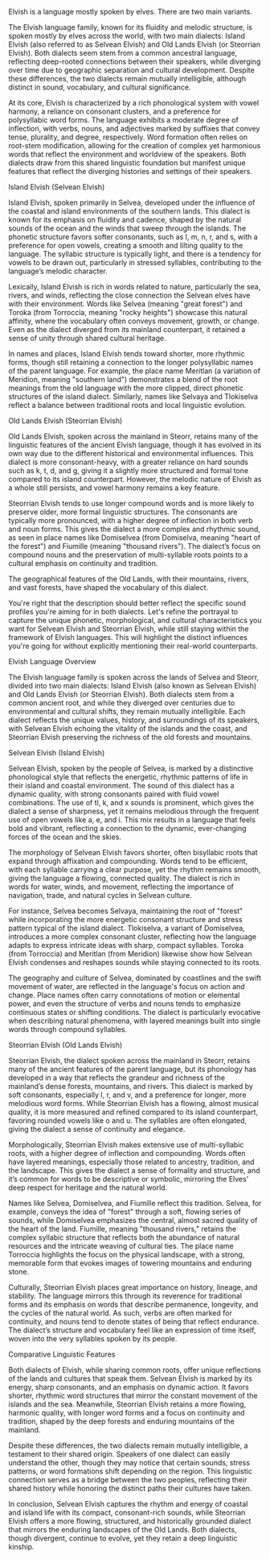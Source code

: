 Elvish is a language mostly spoken by elves. There are two main variants.

The Elvish language family, known for its fluidity and melodic structure, is spoken mostly by elves across the world, with two main dialects: Island Elvish (also referred to as Selvean Elvish) and Old Lands Elvish (or Steorrian Elvish). Both dialects seem stem from a common ancestral language, reflecting deep-rooted connections between their speakers, while diverging over time due to geographic separation and cultural development. Despite these differences, the two dialects remain mutually intelligible, although distinct in sound, vocabulary, and cultural significance.

At its core, Elvish is characterized by a rich phonological system with vowel harmony, a reliance on consonant clusters, and a preference for polysyllabic word forms. The language exhibits a moderate degree of inflection, with verbs, nouns, and adjectives marked by suffixes that convey tense, plurality, and degree, respectively. Word formation often relies on root-stem modification, allowing for the creation of complex yet harmonious words that reflect the environment and worldview of the speakers. Both dialects draw from this shared linguistic foundation but manifest unique features that reflect the diverging histories and settings of their speakers.

Island Elvish (Selvean Elvish)

Island Elvish, spoken primarily in Selvea, developed under the influence of the coastal and island environments of the southern lands. This dialect is known for its emphasis on fluidity and cadence, shaped by the natural sounds of the ocean and the winds that sweep through the islands. The phonetic structure favors softer consonants, such as l, m, n, r, and s, with a preference for open vowels, creating a smooth and lilting quality to the language. The syllabic structure is typically light, and there is a tendency for vowels to be drawn out, particularly in stressed syllables, contributing to the language’s melodic character.

Lexically, Island Elvish is rich in words related to nature, particularly the sea, rivers, and winds, reflecting the close connection the Selvean elves have with their environment. Words like Selvea (meaning "great forest") and Toroka (from Torroccia, meaning "rocky heights") showcase this natural affinity, where the vocabulary often conveys movement, growth, or change. Even as the dialect diverged from its mainland counterpart, it retained a sense of unity through shared cultural heritage.

In names and places, Island Elvish tends toward shorter, more rhythmic forms, though still retaining a connection to the longer polysyllabic names of the parent language. For example, the place name Meritlan (a variation of Meridion, meaning "southern land") demonstrates a blend of the root meanings from the old language with the more clipped, direct phonetic structures of the island dialect. Similarly, names like Selvaya and Tlokiselva reflect a balance between traditional roots and local linguistic evolution.

Old Lands Elvish (Steorrian Elvish)

Old Lands Elvish, spoken across the mainland in Steorr, retains many of the linguistic features of the ancient Elvish language, though it has evolved in its own way due to the different historical and environmental influences. This dialect is more consonant-heavy, with a greater reliance on hard sounds such as k, t, d, and g, giving it a slightly more structured and formal tone compared to its island counterpart. However, the melodic nature of Elvish as a whole still persists, and vowel harmony remains a key feature.

Steorrian Elvish tends to use longer compound words and is more likely to preserve older, more formal linguistic structures. The consonants are typically more pronounced, with a higher degree of inflection in both verb and noun forms. This gives the dialect a more complex and rhythmic sound, as seen in place names like Domiselvea (from Domiselva, meaning "heart of the forest") and Fiumille (meaning "thousand rivers"). The dialect’s focus on compound nouns and the preservation of multi-syllable roots points to a cultural emphasis on continuity and tradition.

The geographical features of the Old Lands, with their mountains, rivers, and vast forests, have shaped the vocabulary of this dialect. 


You're right that the description should better reflect the specific sound profiles you're aiming for in both dialects. Let's refine the portrayal to capture the unique phonetic, morphological, and cultural characteristics you want for Selvean Elvish and Steorrian Elvish, while still staying within the framework of Elvish languages. This will highlight the distinct influences you're going for without explicitly mentioning their real-world counterparts.

Elvish Language Overview

The Elvish language family is spoken across the lands of Selvea and Steorr, divided into two main dialects: Island Elvish (also known as Selvean Elvish) and Old Lands Elvish (or Steorrian Elvish). Both dialects stem from a common ancient root, and while they diverged over centuries due to environmental and cultural shifts, they remain mutually intelligible. Each dialect reflects the unique values, history, and surroundings of its speakers, with Selvean Elvish echoing the vitality of the islands and the coast, and Steorrian Elvish preserving the richness of the old forests and mountains.

Selvean Elvish (Island Elvish)

Selvean Elvish, spoken by the people of Selvea, is marked by a distinctive phonological style that reflects the energetic, rhythmic patterns of life in their island and coastal environment. The sound of this dialect has a dynamic quality, with strong consonants paired with fluid vowel combinations. The use of tl, k, and x sounds is prominent, which gives the dialect a sense of sharpness, yet it remains melodious through the frequent use of open vowels like a, e, and i. This mix results in a language that feels bold and vibrant, reflecting a connection to the dynamic, ever-changing forces of the ocean and the skies.

The morphology of Selvean Elvish favors shorter, often bisyllabic roots that expand through affixation and compounding. Words tend to be efficient, with each syllable carrying a clear purpose, yet the rhythm remains smooth, giving the language a flowing, connected quality. The dialect is rich in words for water, winds, and movement, reflecting the importance of navigation, trade, and natural cycles in Selvean culture.

For instance, Selvea becomes Selvaya, maintaining the root of "forest" while incorporating the more energetic consonant structure and stress pattern typical of the island dialect. Tlokiselva, a variant of Domiselvea, introduces a more complex consonant cluster, reflecting how the language adapts to express intricate ideas with sharp, compact syllables. Toroka (from Torroccia) and Meritlan (from Meridion) likewise show how Selvean Elvish condenses and reshapes sounds while staying connected to its roots.

The geography and culture of Selvea, dominated by coastlines and the swift movement of water, are reflected in the language's focus on action and change. Place names often carry connotations of motion or elemental power, and even the structure of verbs and nouns tends to emphasize continuous states or shifting conditions. The dialect is particularly evocative when describing natural phenomena, with layered meanings built into single words through compound syllables.

Steorrian Elvish (Old Lands Elvish)

Steorrian Elvish, the dialect spoken across the mainland in Steorr, retains many of the ancient features of the parent language, but its phonology has developed in a way that reflects the grandeur and richness of the mainland’s dense forests, mountains, and rivers. This dialect is marked by soft consonants, especially l, r, and v, and a preference for longer, more melodious word forms. While Steorrian Elvish has a flowing, almost musical quality, it is more measured and refined compared to its island counterpart, favoring rounded vowels like o and u. The syllables are often elongated, giving the dialect a sense of continuity and elegance.

Morphologically, Steorrian Elvish makes extensive use of multi-syllabic roots, with a higher degree of inflection and compounding. Words often have layered meanings, especially those related to ancestry, tradition, and the landscape. This gives the dialect a sense of formality and structure, and it’s common for words to be descriptive or symbolic, mirroring the Elves’ deep respect for heritage and the natural world.

Names like Selvea, Domiselvea, and Fiumille reflect this tradition. Selvea, for example, conveys the idea of "forest" through a soft, flowing series of sounds, while Domiselvea emphasizes the central, almost sacred quality of the heart of the land. Fiumille, meaning "thousand rivers," retains the complex syllabic structure that reflects both the abundance of natural resources and the intricate weaving of cultural ties. The place name Torroccia highlights the focus on the physical landscape, with a strong, memorable form that evokes images of towering mountains and enduring stone.

Culturally, Steorrian Elvish places great importance on history, lineage, and stability. The language mirrors this through its reverence for traditional forms and its emphasis on words that describe permanence, longevity, and the cycles of the natural world. As such, verbs are often marked for continuity, and nouns tend to denote states of being that reflect endurance. The dialect’s structure and vocabulary feel like an expression of time itself, woven into the very syllables spoken by its people.

Comparative Linguistic Features

Both dialects of Elvish, while sharing common roots, offer unique reflections of the lands and cultures that speak them. Selvean Elvish is marked by its energy, sharp consonants, and an emphasis on dynamic action. It favors shorter, rhythmic word structures that mirror the constant movement of the islands and the sea. Meanwhile, Steorrian Elvish retains a more flowing, harmonic quality, with longer word forms and a focus on continuity and tradition, shaped by the deep forests and enduring mountains of the mainland.

Despite these differences, the two dialects remain mutually intelligible, a testament to their shared origin. Speakers of one dialect can easily understand the other, though they may notice that certain sounds, stress patterns, or word formations shift depending on the region. This linguistic connection serves as a bridge between the two peoples, reflecting their shared history while honoring the distinct paths their cultures have taken.

In conclusion, Selvean Elvish captures the rhythm and energy of coastal and island life with its compact, consonant-rich sounds, while Steorrian Elvish offers a more flowing, structured, and historically grounded dialect that mirrors the enduring landscapes of the Old Lands. Both dialects, though divergent, continue to evolve, yet they retain a deep linguistic kinship.

 